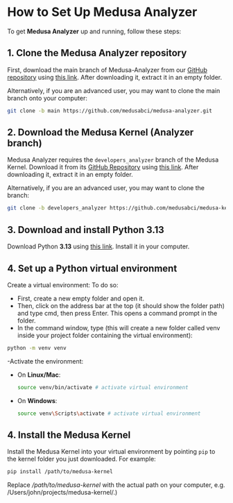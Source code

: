 # How to Set Up Medusa Analyzer

To get **Medusa Analyzer** up and running, follow these steps:

## 1. Clone the Medusa Analyzer repository
First, download the main branch of Medusa-Analyzer from our [GitHub repository](https://github.com/medusabci/medusa-analyzer) using [this link](https://github.com/medusabci/medusa-analyzer/archive/refs/heads/main.zip). After downloading it, extract it in an empty folder.

Alternatively, if you are an advanced user, you may want to clone the main branch onto your computer:

```bash
git clone -b main https://github.com/medusabci/medusa-analyzer.git
```

## 2. Download the Medusa Kernel (Analyzer branch)
Medusa Analyzer requires the `developers_analyzer` branch of the Medusa Kernel. Download it from its [GitHub Repository](https://github.com/medusabci/medusa-kernel/tree/developers_analyzer) using [this link](https://github.com/medusabci/medusa-kernel/archive/refs/heads/developers_analyzer.zip). After downloading it, extract it in an empty folder. 

Alternatively, if you are an advanced user, you may want to clone the branch:

```bash
git clone -b developers_analyzer https://github.com/medusabci/medusa-kernel.git
```

## 3. Download and install Python **3.13**

Download Python **3.13** using [this link](https://www.python.org/downloads/release/python-3130/). Install it in your computer.

## 4. Set up a Python virtual environment
Create a virtual environment: To do so:
- First, create a new empty folder and open it. 
- Then, click on the address bar at the top (it should show the folder path) and type cmd, then press Enter. This opens a command prompt in the folder.
- In the command window, type (this will create a new folder called venv inside your project folder containing the virtual environment): 
```bash
python -m venv venv
```
-Activate the environment:
 - On **Linux/Mac**:
    ```bash
    source venv/bin/activate # activate virtual environment
    ```
  - On **Windows**:
    ```bash
    source venv\Scripts\activate # activate virtual environment
      ```

## 4. Install the Medusa Kernel
Install the Medusa Kernel into your virtual environment by pointing `pip` to the kernel folder you just downloaded. For example:

```bash
pip install /path/to/medusa-kernel
```
Replace */path/to/medusa-kernel* with the actual path on your computer, e.g. /Users/john/projects/medusa-kernel/.)

